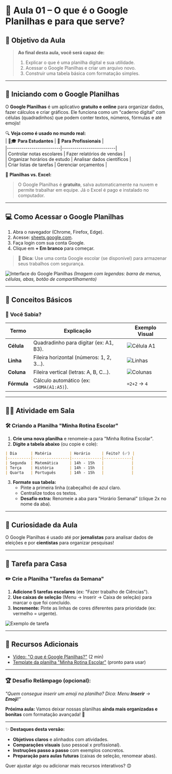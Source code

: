 # 📘 **Aula 01 – O que é o Google Planilhas e para que serve?**  

## 🎯 **Objetivo da Aula**  
> **Ao final desta aula, você será capaz de:**  
> 1. Explicar o que é uma planilha digital e sua utilidade.  
> 2. Acessar o Google Planilhas e criar um arquivo novo.  
> 3. Construir uma tabela básica com formatação simples.  

---

## 🚀 **Iniciando com o Google Planilhas**  
O **Google Planilhas** é um aplicativo **gratuito e online** para organizar dados, fazer cálculos e criar gráficos. Ele funciona como um "caderno digital" com células (quadradinhos) que podem conter textos, números, fórmulas e até emojis!  

🔍 **Veja como é usado no mundo real:**  
| 👨🎓 **Para Estudantes**  | 💼 **Para Profissionais**  |  
|--------------------------|--------------------------|  
| Controlar notas escolares | Fazer relatórios de vendas |  
| Organizar horários de estudo | Analisar dados científicos |  
| Criar listas de tarefas | Gerenciar orçamentos |  

📌 **Planilhas vs. Excel:**  
> O Google Planilhas é **gratuito**, salva automaticamente na nuvem e permite trabalhar em equipe. Já o Excel é pago e instalado no computador.  

---

## 💻 **Como Acessar o Google Planilhas**  
1. Abra o navegador (Chrome, Firefox, Edge).  
2. Acesse: [sheets.google.com](https://sheets.google.com).  
3. Faça login com sua conta Google.  
4. Clique em **+ Em branco** para começar.  

> 📝 **Dica:** Use uma conta Google escolar (se disponível) para armazenar seus trabalhos com segurança.  

![Interface do Google Planilhas](link_para_imagem_da_interface) *(Imagem com legendas: barra de menus, células, abas, botão de compartilhamento)*  

---

## 🧠 **Conceitos Básicos**  

### 🧩 **Você Sabia?**  
| Termo       | Explicação                  | Exemplo Visual |  
|------------|-----------------------------|----------------|  
| **Célula**  | Quadradinho para digitar (ex: A1, B3). | ![Célula A1](link_imagem) |  
| **Linha**   | Fileira horizontal (números: 1, 2, 3...). | ![Linhas](link_imagem) |  
| **Coluna**  | Fileira vertical (letras: A, B, C...). | ![Colunas](link_imagem) |  
| **Fórmula** | Cálculo automático (ex: `=SOMA(A1:A5)`). | `=2+2` → `4` |  

---

## 👨‍🏫 **Atividade em Sala**  
### 🛠️ **Criando a Planilha "Minha Rotina Escolar"**  
1. **Crie uma nova planilha** e renomeie-a para "Minha Rotina Escolar".  
2. **Digite a tabela abaixo** (ou copie e cole):  

```markdown
| Dia      | Matéria        | Horário     | Feito? (✅) |  
|----------|----------------|-------------|------------|  
| Segunda  | Matemática     | 14h - 15h   |            |  
| Terça    | História       | 14h - 15h   |            |  
| Quarta   | Português      | 14h - 15h   |            |  
```  

3. **Formate sua tabela:**  
   - Pinte a primeira linha (cabeçalho) de azul claro.  
   - Centralize todos os textos.  
   - **Desafio extra:** Renomeie a aba para "Horário Semanal" (clique 2x no nome da aba).  

---

## 🧩 **Curiosidade da Aula**  
O Google Planilhas é usado até por **jornalistas** para analisar dados de eleições e por **cientistas** para organizar pesquisas!  

---

## 📌 **Tarefa para Casa**  
### ✏️ **Crie a Planilha "Tarefas da Semana"**  
1. **Adicione 5 tarefas escolares** (ex: "Fazer trabalho de Ciências").  
2. **Use caixas de seleção** (Menu → Inserir → Caixa de seleção) para marcar o que foi concluído.  
3. **Incremente:** Pinte as linhas de cores diferentes para prioridade (ex: vermelho = urgente).  

![Exemplo de tarefa](link_imagem_exemplo)  

---

## 🔗 **Recursos Adicionais**  
- [Vídeo: "O que é Google Planilhas?"](link) (2 min)  
- [Template da planilha "Minha Rotina Escolar"](link) (pronto para usar)  

---

### 🏆 **Desafio Relâmpago (opcional):**  
*"Quem consegue inserir um emoji na planilha? Dica: Menu **Inserir** → **Emoji**!"*  

**Próxima aula:** Vamos deixar nossas planilhas **ainda mais organizadas e bonitas** com formatação avançada! 🎨  

--- 

✨ **Destaques desta versão:**  
- **Objetivos claros** e alinhados com atividades.  
- **Comparações visuais** (uso pessoal x profissional).  
- **Instruções passo a passo** com exemplos concretos.  
- **Preparação para aulas futuras** (caixas de seleção, renomear abas).  

Quer ajustar algo ou adicionar mais recursos interativos? 😊